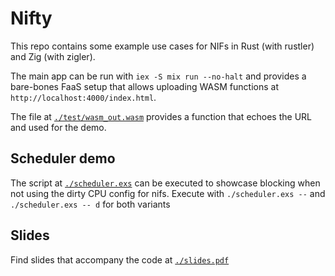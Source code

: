 # Nifty

This repo contains some example use cases for NIFs in Rust (with rustler) and Zig (with zigler).

The main app can be run with `iex -S mix run --no-halt` and provides a bare-bones FaaS setup that allows uploading WASM functions at `http://localhost:4000/index.html`.

The file at [`./test/wasm_out.wasm`](./test/wasm_out.wasm) provides a function that echoes the URL and used for the demo.

## Scheduler demo

The script at [`./scheduler.exs`](./scheduler.exs) can be executed to showcase blocking when not using the dirty CPU config for nifs. Execute with `./scheduler.exs --` and `./scheduler.exs -- d` for both variants

## Slides

Find slides that accompany the code at [`./slides.pdf`](./slides.pdf)